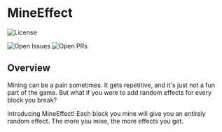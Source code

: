 # MineEffect
![License](https://img.shields.io/github/license/sh0ckr6/mineeffect?style=for-the-badge)

![Open Issues](https://img.shields.io/github/issues-raw/sh0ckR6/MineEffect?style=for-the-badge)
![Open PRs](https://img.shields.io/github/issues-pr-raw/sh0ckr6/mineeffect?style=for-the-badge)

## Overview
Mining can be a pain sometimes. It gets repetitive, and it's just not a fun part of the game. But what if you were to add random effects for every block you break?

Introducing MineEffect! Each block you mine will give you an entirely random effect. The more you mine, the more effects you get.